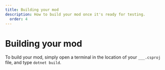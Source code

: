 ```yaml
---
title: Building your mod
description: How to build your mod once it's ready for testing.
  order: 4
---
```


# Building your mod
To build your mod, simply open a terminal in the location of your `___.csproj` file, and type `dotnet build`.
